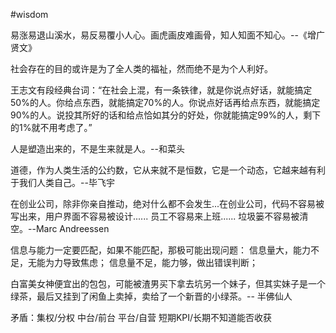 #wisdom 

易涨易退山溪水，易反易覆小人心。画虎画皮难画骨，知人知面不知心。--《增广贤文》

社会存在的目的或许是为了全人类的福祉，然而绝不是为个人利好。

王志文有段经典台词：“在社会上混，有一条铁律，就是你说点好话，就能搞定50%的人。你给点东西，就能搞定70%的人。你说点好话再给点东西，就能搞定90%的人。说投其所好的话和给点恰如其分的好处，你就能搞定99%的人，剩下的1%就不用考虑了。”

人是塑造出来的，不是生来就是人。--和菜头

道德，作为人类生活的公约数，它从来就不是恒数，它是一个动态，它越来越有利于我们人类自己。--毕飞宇

在创业公司，除非你亲自推动，绝对什么都不会发生...在创业公司，代码不容易被写出来，用户界面不容易被设计...... 员工不容易来上班...... 垃圾篓不容易被清空。--Marc Andreessen

信息与能力一定要匹配，如果不能匹配，那极可能出现问题：
信息量大，能力不足，无能为力导致焦虑；
信息量不足，能力够，做出错误判断；

白富美女神便宜出的包包，可能被渣男买下拿去坑另一个妹子，但其实妹子是一个绿茶，最后又挂到了闲鱼上卖掉，卖给了一个新晋的小绿茶。-- 半佛仙人

矛盾：集权/分权 中台/前台 平台/自营 短期KPI/长期不知道能否收获
